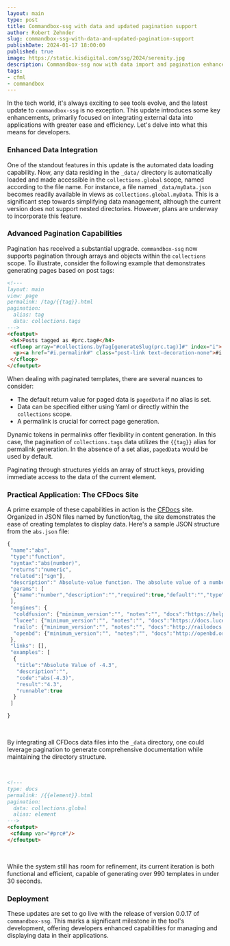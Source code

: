 ```yaml
---
layout: main
type: post
title: Commandbox-ssg with data and updated pagination support
author: Robert Zehnder
slug: commandbox-ssg-with-data-and-updated-pagination-support
publishDate: 2024-01-17 18:00:00
published: true
image: https://static.kisdigital.com/ssg/2024/serenity.jpg
description: Commandbox-ssg now with data import and pagination enhancements
tags:
- cfml
- commandbox
---
```


In the tech world, it's always exciting to see tools evolve, and the latest update to `commandbox-ssg` is no exception. This update introduces some key enhancements, primarily focused on integrating external data into applications with greater ease and efficiency. Let's delve into what this means for developers.

### Enhanced Data Integration

One of the standout features in this update is the automated data loading capability. Now, any data residing in the `_data/` directory is automatically loaded and made accessible in the `collections.global` scope, named according to the file name. For instance, a file named `_data/myData.json` becomes readily available in views as `collections.global.myData`. This is a significant step towards simplifying data management, although the current version does not support nested directories. However, plans are underway to incorporate this feature.

### Advanced Pagination Capabilities

Pagination has received a substantial upgrade. `commandbox-ssg` now supports pagination through arrays and objects within the `collections` scope. To illustrate, consider the following example that demonstrates generating pages based on post tags:

```html
<!---
layout: main
view: page
permalink: /tag/{{tag}}.html
pagination:
  alias: tag
  data: collections.tags
--->
<cfoutput>
 <h4>Posts tagged as #prc.tag#</h4>
 <cfloop array="#collections.byTag[generateSlug(prc.tag)]#" index="i">
  <p><a href="#i.permalink#" class="post-link text-decoration-none">#i.title#</a></p>
 </cfloop>
</cfoutput>
```

When dealing with paginated templates, there are several nuances to consider:

- The default return value for paged data is `pagedData` if no alias is set.
- Data can be specified either using Yaml or directly within the `collections` scope.
- A permalink is crucial for correct page generation.

Dynamic tokens in permalinks offer flexibility in content generation. In this case, the pagination of `collections.tags` data utilizes the `{{tag}}` alias for permalink generation. In the absence of a set alias, `pagedData` would be used by default.

Paginating through structures yields an array of struct keys, providing immediate access to the data of the current element.

### Practical Application: The CFDocs Site

A prime example of these capabilities in action is the [CFDocs](https://cfdocs.org) site. Organized in JSON files named by function/tag, the site demonstrates the ease of creating templates to display data. Here's a sample JSON structure from the `abs.json` file:

```js
{
 "name":"abs",
 "type":"function",
 "syntax":"abs(number)",
 "returns":"numeric",
 "related":["sgn"],
 "description":" Absolute-value function. The absolute value of a number is\n the number without its sign.",
 "params": [
  {"name":"number","description":"","required":true,"default":"","type":"numeric","values":[]}
 ],
 "engines": {
  "coldfusion": {"minimum_version":"", "notes":"", "docs":"https://helpx.adobe.com/coldfusion/cfml-reference/coldfusion-functions/functions-a-b/abs.html"},
  "lucee": {"minimum_version":"", "notes":"", "docs":"https://docs.lucee.org/reference/functions/abs.html"},
  "railo": {"minimum_version":"", "notes":"", "docs":"http://railodocs.org/index.cfm/function/abs"},
  "openbd": {"minimum_version":"", "notes":"", "docs":"http://openbd.org/manual/?/function/abs"}
 },
 "links": [],
 "examples": [
  {
   "title":"Absolute Value of -4.3",
   "description":"",
   "code":"abs(-4.3)",
   "result":"4.3",
   "runnable":true
  }
 ]

}
```

<br>

By integrating all CFDocs data files into the `_data` directory, one could leverage pagination to generate comprehensive documentation while maintaining the directory structure.

<br>

```html
<!---
type: docs
permalink: /{{element}}.html
pagination:
  data: collections.global
  alias: element
--->
<cfoutput>
 <cfdump var="#prc#"/>
</cfoutput>
```

<br>

While the system still has room for refinement, its current iteration is both functional and efficient, capable of generating over 990 templates in under 30 seconds.

### Deployment

These updates are set to go live with the release of version 0.0.17 of `commandbox-ssg`. This marks a significant milestone in the tool's development, offering developers enhanced capabilities for managing and displaying data in their applications.
